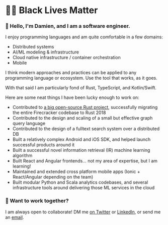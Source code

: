 # ✊🏾 Black Lives Matter

### 👋  Hello, I'm Damien, and I am a software engineer.

I enjoy programming languages and am quite comfortable in a few domains:
- Distributed systems
- AI/ML modeling & infrastructure
- Cloud native infrastructure / container orchestration
- Mobile

I think modern approaches and practices can be applied to any programming language or ecosystem. Use the tool that works, as it goes.

With that said I am particularly fond of Rust, TypeScript, and Kotlin/Swift. 

Here are some neat things I have been lucky enough to work on:
- Contributed to [a big open-source Rust project][4], successfully migrating the entire Firecracker codebase to Rust 2018
- Contributed to the design and scaling of a small but effective graph query language
- Contributed to the design of a fulltext search system over a distributed DB
- Built a relatively complex Android and iOS SDK, and helped launch successful products around it
- Built a successful novel information retrieval (IR) machine learning algorithm
- Built React and Angular frontends... not my area of expertise, but I am learning!
- Maintained and extended cross platform mobile apps (Ionic + React/Angular depending on the team) 
- Built modular Python and Scala analytics codebases, and several infrastructure tools around delivering those ML services in the cloud

### 🤝  Want to work together?

I am always open to collaborate! DM me [on Twitter][2] or [LinkedIn][1], or send me an [email][3].

[1]: https://linkedin.com/in/damienstanton
[2]: https://twitter.com/damienstanton
[3]: mailto:damien@damienstanton.com
[4]: https://firecracker-microvm.github.io/
